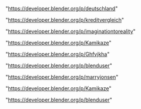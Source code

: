 "https://developer.blender.org/p/deutschland"

"https://developer.blender.org/p/kreditvergleich"

"https://developer.blender.org/p/imaginationtoreality"

"https://developer.blender.org/p/Kamikaze"

"https://developer.blender.org/p/Ghfvjkha"

"https://developer.blender.org/p/blenduser"

 
"https://developer.blender.org/p/marryjonsen"


"https://developer.blender.org/p/Kamikaze"


"https://developer.blender.org/p/blenduser"


 
